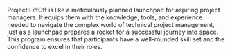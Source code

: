 Project:LiftOff is like a meticulously planned launchpad for aspiring project managers. It equips them with the knowledge, tools, and experience needed to navigate the complex world of technical project management, just as a launchpad prepares a rocket for a successful journey into space. This program ensures that participants have a well-rounded skill set and the confidence to excel in their roles.
